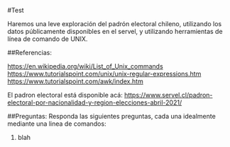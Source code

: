 #Test

Haremos una leve exploración del padrón electoral chileno, utilizando los datos públicamente disponibles en el servel, y utilizando herramientas de línea de comando de UNIX.

##Referencias:

https://en.wikipedia.org/wiki/List_of_Unix_commands
https://www.tutorialspoint.com/unix/unix-regular-expressions.htm
https://www.tutorialspoint.com/awk/index.htm

El padron electoral está disponible acá:
https://www.servel.cl/padron-electoral-por-nacionalidad-y-region-elecciones-abril-2021/

##Preguntas:
Responda las siguientes preguntas, cada una idealmente mediante una linea de comandos:

1. blah
